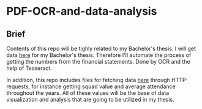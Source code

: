 # PDF-OCR-and-data-analysis

## Brief

Contents of this repo will be tighly related to my Bachelor's thesis. I will get data [here](https://find-and-update.company-information.service.gov.uk/) for my Bachelor's thesis. Therefore I'll automate the process of getting the numbers from the financial statements. Done by OCR and the help of Tesseract.

In addition, this repo includes files for fetching data [here](https://www.transfermarkt.com/) through HTTP-requests, for instance getting squad value and average attendance throughout the years. All of these values will be the base of data visualization and analysis that are going to be utilized in my thesis.
